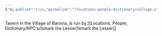 ```yaml
---
{"dg-publish":true,"permalink":"/locations-people-dictionary/village-of-barovia/blood-of-the-vine-tavern/","tags":["Location","Tavern","Inn"]}
---
```


Tavern in the Village of Barovia.  Is run by [[Locations, People, Dictionary/NPC's/Ismark the Lesser\|Ismark the Lesser]]